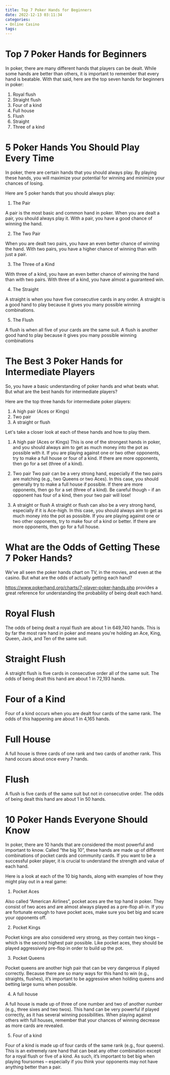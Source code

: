 ```yaml
---
title: Top 7 Poker Hands for Beginners
date: 2022-12-13 03:11:34
categories:
- Online Casino
tags:
---
```



#  Top 7 Poker Hands for Beginners

In poker, there are many different hands that players can be dealt. While some hands are better than others, it is important to remember that every hand is beatable. With that said, here are the top seven hands for beginners in poker:

1. Royal flush
2. Straight flush
3. Four of a kind
4. Full house
5. Flush
6. Straight
7. Three of a kind


#  5 Poker Hands You Should Play Every Time

In poker, there are certain hands that you should always play. By playing these hands, you will maximize your potential for winning and minimize your chances of losing.

Here are 5 poker hands that you should always play:

1. The Pair

A pair is the most basic and common hand in poker. When you are dealt a pair, you should always play it. With a pair, you have a good chance of winning the hand.

2. The Two Pair

When you are dealt two pairs, you have an even better chance of winning the hand. With two pairs, you have a higher chance of winning than with just a pair.

3. The Three of a Kind

With three of a kind, you have an even better chance of winning the hand than with two pairs. With three of a kind, you have almost a guaranteed win.

4. The Straight

A straight is when you have five consecutive cards in any order. A straight is a good hand to play because it gives you many possible winning combinations.

5. The Flush

A flush is when all five of your cards are the same suit. A flush is another good hand to play because it gives you many possible winning combinations

#  The Best 3 Poker Hands for Intermediate Players

So, you have a basic understanding of poker hands and what beats what. But what are the best hands for intermediate players?

Here are the top three hands for intermediate poker players:

1. A high pair (Aces or Kings)
2. Two pair
3. A straight or flush

Let's take a closer look at each of these hands and how to play them.

1. A high pair (Aces or Kings)
This is one of the strongest hands in poker, and you should always aim to get as much money into the pot as possible with it. If you are playing against one or two other opponents, try to make a full house or four of a kind. If there are more opponents, then go for a set (three of a kind).

2. Two pair
Two pair can be a very strong hand, especially if the two pairs are matching (e.g., two Queens or two Aces). In this case, you should generally try to make a full house if possible. If there are more opponents, then go for a set (three of a kind). Be careful though – if an opponent has four of a kind, then your two pair will lose!

3. A straight or flush
A straight or flush can also be a very strong hand, especially if it is Ace-high. In this case, you should always aim to get as much money into the pot as possible. If you are playing against one or two other opponents, try to make four of a kind or better. If there are more opponents, then go for a full house.

#  What are the Odds of Getting These 7 Poker Hands?

We've all seen the poker hands chart on TV, in the movies, and even at the casino. But what are the odds of actually getting each hand?

https://www.pokerhand.org/charts/7-player-poker-hands.php provides a great reference for understanding the probability of being dealt each hand.

# Royal Flush
The odds of being dealt a royal flush are about 1 in 649,740 hands. This is by far the most rare hand in poker and means you're holding an Ace, King, Queen, Jack, and Ten of the same suit.

# Straight Flush
A straight flush is five cards in consecutive order all of the same suit. The odds of being dealt this hand are about 1 in 72,193 hands.

# Four of a Kind
Four of a kind occurs when you are dealt four cards of the same rank. The odds of this happening are about 1 in 4,165 hands.

# Full House
A full house is three cards of one rank and two cards of another rank. This hand occurs about once every 7 hands.

# Flush
A flush is five cards of the same suit but not in consecutive order. The odds of being dealt this hand are about 1 in 50 hands.

#  10 Poker Hands Everyone Should Know

In poker, there are 10 hands that are considered the most powerful and important to know. Called “the big 10”, these hands are made up of different combinations of pocket cards and community cards. If you want to be a successful poker player, it is crucial to understand the strength and value of each hand.

Here is a look at each of the 10 big hands, along with examples of how they might play out in a real game:

1. Pocket Aces

Also called “American Airlines”, pocket aces are the top hand in poker. They consist of two aces and are almost always played as a pre-flop all-in. If you are fortunate enough to have pocket aces, make sure you bet big and scare your opponents off.

2. Pocket Kings

Pocket kings are also considered very strong, as they contain two kings – which is the second highest pair possible. Like pocket aces, they should be played aggressively pre-flop in order to build up the pot.

3. Pocket Queens

Pocket queens are another high pair that can be very dangerous if played correctly. Because there are so many ways for this hand to win (e.g., straights, flushes), it’s important to be aggressive when holding queens and betting large sums when possible.

4. A full house

A full house is made up of three of one number and two of another number (e.g., three sixes and two twos). This hand can be very powerful if played correctly, as it has several winning possibilities. When playing against others with full houses, remember that your chances of winning decrease as more cards are revealed.

5. Four of a kind

Four of a kind is made up of four cards of the same rank (e.g., four queens). This is an extremely rare hand that can beat any other combination except for a royal flush or five of a kind. As such, it’s important to bet big when playing foursomes – especially if you think your opponents may not have anything better than a pair.